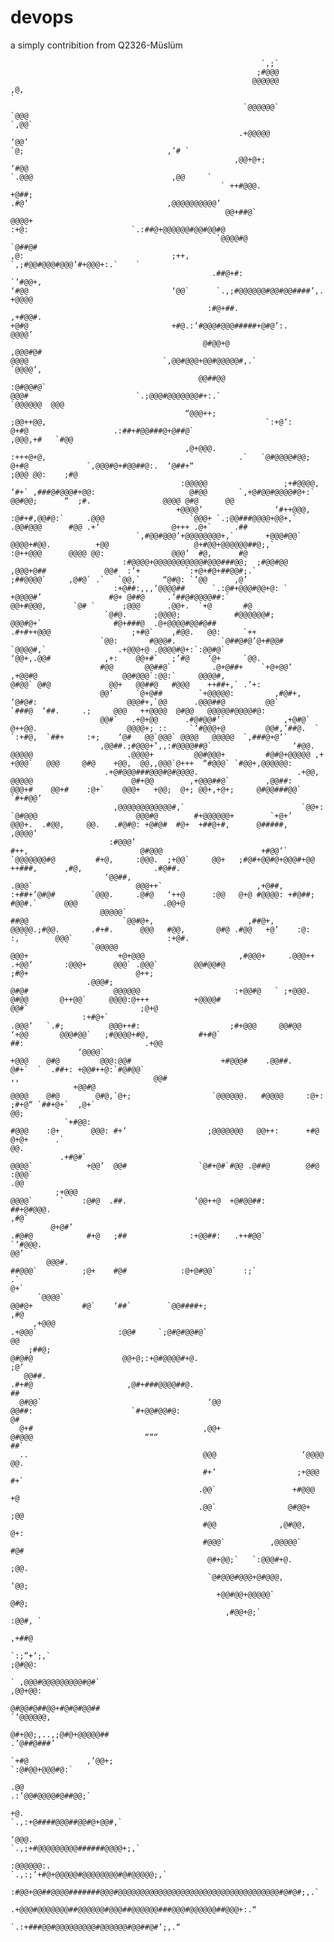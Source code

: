 # devops

a simply contribition from Q2326-Müslüm

                                                            `,;`                                                                                                                                                                                                           
                                                           ;#@@@                                                                                                                                                                                                           
                                                          @@@@@@                    ,@,                                                                                                                                                          `                         
                                                        `@@@@@@`                   `@@@                                                                                                                                                       `,@@`                        
                                                       .+@@@@@                     ‘@@’                                                                                                                    `@;                                ,’# `                        
                                                      ,@@+@+;                     ‘#@@                                                                                                                   `.@@@                               ,@@     `                     
                                                   ` ++#@@@.                     +@##;                                                                                                                   .#@’                               ,@@@@@@@@@@’                   
                                                    @@+##@`                     @@@@+                                                                                                                   :+@:                       `.:##@+@@@@@@#@@#@@#@                   
                                                  `@@@@#@                     `@##@#                                                                               ,@:                                 ;++,               `,;#@@#@@@#@@@’#+@@@+:.`    `                    
                                                 .##@+#:                    `’#@@+,                                                                               ‘#@@                                ‘@@`      `.,;#@@@@@@#@@#@@####’,. +@@@@                             
                                                :#@+##.                    ,+#@@#.                                                                               +@#@                                +#@.:’#@@@#@@@#####+@#@’:.         @@@@’                              
                                               @#@@+@                    ,@@@#@#                                                                                @@@@                              `,@@#@@@+@@#@@@@@#,.`               `@@@@’,                              
                                              @@##@@                   :@#@@#@`                                                                                @@@#                        `.;@@@#@@@@@@@#+:.`                       `@@@@@@  @@@                          
                                           “@@@++;                  ;@@++@@,                                                 `:+@’:                          @+#@                   .:##+#@@###@+@##@`                             ,@@@,+#   `#@@                         
                                           ,@+@@@.                 :+++@+@,                                           .`   `@#@@@@#@@;                       @+#@             `,@@@#@+#@@##@:.  ‘@##+“                            ;@@@ @@:    ;#@                         
                                          :@@@@@                 ;+#@@@@,                                           ‘#+` ,###@#@@@#+@@:                     @#@@       `,+@#@@#@@@@#@+:`       @@#@@;      “  ;#.                @@@@ @#@      @@                         
                                         +@@@@’                ‘#++@@@,                                           :@#+#,@@#@:`     .@@@                   `@@@+ `.;@@###@@@@+@@+,`           .@@#@@@      #@@ .+’                @+++ .@+`     .##                         
                                `,#@@#@@@’+@@@@@@@@+,`       +@@@#@@`                                            @@@@+#@@.          +@@                   @+#@@+@@@@@@##@;,`                :@++@@@      @@@@ @@:               @@@’  #@,      #@                          
                             :#@@@@+@@@@@@@@@@@#@@@###@@;  ;#@@#@@                                             ,@@@+@##             @@#  :’+          `:+@+#@+##@@#;.`                     ;##@@@@`     ,@#@` .`   `@@,`     “@#@: `’@@      ,@’                          
                           :+@##:,,,’@@@@##      `.:@#+@@@#@@+@: `                                            +@@@@#’               #@+ @##@     .’##@#@@@@##:`                           @@+#@@@,      `@# `      ;@@@      .@@+.  `+@       #@                           
                         `@#@.      ;@@@@;            #@@@@@@#;                                              @@@#@+`                #@+###@  .@+@@@@#@@#@##                             .#+#++@@@                  ;+#@`    ,#@@.   @@:     `++                            
                        `@@:       #@@@#.          `@##@#@’@+#@@#                                          `@@@@#,`                .+@@@+@ .@@@@#@+:`:@@#@`                            ‘@@+,.@@#            ,+:    @@+#`   ;’#@    ‘@+     `@@.                            
                        #@@       @@##@`         .@+@##+    `+@+@@’                                       ,+@@#@                   @@#@@@`:@@:`     @@@@#,                            @#@@` @#@             @@+   @@##@   #@@@    ++##+,` .’+:                             
                        @@’     `@+@##        `+@@@@@:         ,#@#+,                                    ‘@#@#:                    @@@#+,`@@      .@@@##@         @@`               `###@  ‘##.     .;     @@@   ++@@@@  @#@@   @@@@@#@@@@#@:                              
                        @@#`   .+@+@@      .#@#@@#’`             ,+@#@`                                 @++@@.                    @@@@+; ::     `’#@@@+@         @@#,’##@.  `     `:+#@,  `##+     :+;    ‘@#   @@`@@@` @@@@   @@@@@  `,###@+@’`                           
                        ,@@##.;#@@@+’,,:#@@@@##@`                  ‘#@@.                               @@@@@                     .@@@@+         @@#@@@+         #@#@+@@@@@ ,+     +@@@`   @@@     @#@    +@@,  @@,,@@@`@+++  “#@@@` `#@@+,@@@@@@:                         
                         .+@#@@@###@@@#@#@@@@.                      .+@@,                             @@@@@                      @#+@@        ,+@@@##@`        ,@@##:   @@@+#    @@+#    :@+`    @@@+   +@@;  @+; @@+,+@+;     @#@@###@@`    `#+#@@’                       
                           ,@@@@@@@@@@@@#,`                          `@@+:                          `@#@@@                      @@@#@        #+@@@@@@+        `+@+’     @@@+.  .#@@,     @@.   .#@#@: +@#@#  #@+  +##@+#,      @#####,          ,@@@@’                     
                          :#@@@’                                       #++,                         @#@@@                      +#@@’`      `@@@@@@@#@         #+@,     :@@@.  ;+@@`     @@+   ;#@#+@@#@+@@@#+@@   ++###,      ,#@,                .#@##.                   
                         ‘@@##,                                        .@@@`                       @@@++`                     ,+@##,      :+##+’@#@#        `@@@.     .@#@   ‘++@      :@@   @+@ #@@@@: +#@##;    #@@#.`      @@@                   .@@+@                  
                        @@@@@`                                          ##@@                     `@@#@+,                     ,##@+,      @@@@@.;#@@.       .#+#.      @@@   #@@,       @#@ .#@@   +@’    :@:       :, `      @@@`                     :+@#.                
                      `@@@@@                                             @@@+                    +@+@@@                     ,#@@@+     .@@@++ .+@@’       :@@@+      @@@` .@@@`        @@#@@#@                              ;#@+                        @++;               
                     .@@@#;                                              @#@#                   @@@@@@                     :+@@#@   ` ;+@@@.  @#@@       @++@@`     @@@@:@+++          +@@@@#                               @@#`                         ;@+@              
                    :+#@+`                                               .@@@’   `.#;          @@@++#:                    ;#+@@@     @@#@@   ‘+@@       @@@#@@`   ;#@@@@+#@,           #+#@`                                ##:                           .+@@             
                   ‘@@@@`                                                 +@@@    @#@         @@@:@@#                    +#@@@#    .@@##.    @#+`  `  .##+: +@@#++@:`#@#@@`                                                 ,,                              @@#            
                  +@@#@                                                   @@@@    @#@        @#@,`@+;                  `@@@@@@.   #@@@@     :@+:     ;#+@“ `##+@+`  ,@+`                                                                                    @@;           
                `+#@@:                                                    #@@@    :@+       @@@: #+’                  ;@@@@@@@   @@++:      +#@     @+@+      .`                                                                                              @@.          
               .+#@#`                                                     @@@@`            +@@’  @@#                `@#+@#`#@@ .@##@        @#@   :@@@`                                                                                                       .@@          
              ;+@@@                                                       @@@@`      `    :@#@  .##.               ‘@@++@  +@#@@##:         ##+@#@@@.                                                                                                          ,#@`        
             @+@#’                                                       .#@#@            #+@   ;##              :+@@##:   .++#@@`          `’#@@@.                                                                                                             @@’        
            @@@#.                                                        ##@@@`          ;@+    #@#            :@+@#@@`      :;`              .`                                                                                                                 @+`       
          `@@@@`                                                         @@#@+           #@`    ‘##`        `@@####+;                                                                                                                                            ,#@       
         ,+@@@                                                          .+@@@`                  :@@#     `;@#@#@@#@`                                                                                                                                              @@       
        ;##@;                                                           @#@#@                    @@+@;:+@#@@@@#+@.                                                                                                                                                ;@’      
       @@##.                                                           .#+#@                     ,@#+###@@@@##@.                                                                                                                                                   ##      
      @#@@`                                     ‘@@                    @@##:                      `#+@@#@@#@:                                                                                                                                                      @#      
      @+#                                      ,@@+                   @#@@@                         “““                                                                                                                                                         ##`     
      ..                                       @@@                   ‘@@@@                                                                                                                                                                                         @@.     
                                               #+’                  ;+@@@                                                                                                                                                                                          #+`     
                                              .@@`                 +#@@@                                                                                                                                                                                           +@      
                                              .@@`                @#@@+                                                                                                                                                                                           ;@@      
                                               #@@              ,@#@@,                                                                                                                                                                                            @+:      
                                               #@@@`          ,@@@@@`                                                                                                                                                                                            #@#       
                                                @#+@@;`   `:@@@#+@.                                                                                                                                                                                             ;@@.       
                                                `@#@@@#@@@+@#@@@,                                                                                                                                                                                              ‘@@;        
                                                  +@@#@@+@@@@@`                                                                                                                                                                                               @#@;         
                                                    ,#@@+@;`                                                                                                                                                                                                :@@#, `        
                                                                                                                                                                                                                                                          ,+##@            
                                                                                                                                              `:;”+’;,`                                                                                                ;@#@@:             
                                                                                                                                         ` ,@@@#@@@@@@@@@#@#`                                                                                        ,@@+@@:               
                                                                                                                                          @#@@#@##@@+#@#@#@@##                                                                                   `’@@@@@@,                 
                                                                                                                                         @#+@@;,..,;@#@+@@@@@##                                                                              .’@##@###’                    
                                                                                                                                        `+#@             ,’@@+;                                                                        `:@#@@+@@@#@:`                      
                                                                                                                                        .@@                                                                                    .:’@@#@@@@#@##@@;`                          
                                                                                                                                         +@.                                                                       `.,:+@####@@@##@@#@+@@#,`                               
                                                                                                                                         ‘@@@.                                                         `.,;+#@@@@@@@@@######@@@@+;,`                                       
                                                                                                                                          :@@@@@@:.                                    `.,:;’+#@+@@@@@#@@@@@@@@#@#@@@@@;,`                                                 
                                                                                                                                            :#@@+@@##@@@@#######@@@#@@@@@@@@@@@@@@@@@@@@@@@@@@@@@@@@@@@@#@#@#;,.`                                                          
                                                                                                                                               .+@@@#@@@@@@@##@@@@@@#@@@##@@@@@@###@@@#@@@@@@##@@@+:.“                                                                    
                                                                                                                                                    `.:+###@@#@@@@@@@@@#@@@@@@#@@##@#’;,.“
